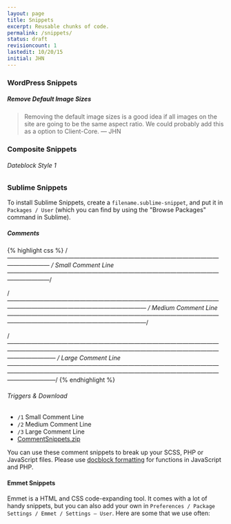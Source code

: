 ```yaml
---
layout: page
title: Snippets
excerpt: Reusable chunks of code.
permalink: /snippets/
status: draft
revisioncount: 1
lastedit: 10/20/15
initial: JHN
---
```


### WordPress Snippets

##### Remove Default Image Sizes
<script src="https://gist.github.com/jhned/f08a50a46e3ca4e1e7f8.js"></script>
>Removing the default image sizes is a good idea if all images on the site are going to be the same aspect ratio. We could probably add this as a option to Client-Core. — JHN

### Composite Snippets

###### Dateblock Style 1

### Sublime Snippets

To install Sublime Snippets, create a `filename.sublime-snippet`, and put it in `Packages / User` (which you can find by using the "Browse Packages" command in Sublime).

##### Comments

{% highlight css %}
/*——————————————————————————————————————————
/  Small Comment Line
——————————————————————————————————————————*/

/*——————————————————————————————————————————————————————————
/  Medium Comment Line
——————————————————————————————————————————————————————————*/

/*——————————————————————————————————————————————————————————————————————————————
/  Large Comment Line
——————————————————————————————————————————————————————————————————————————————*/
{% endhighlight %}

###### Triggers & Download
- `/1` Small Comment Line
- `/2` Medium Comment Line
- `/3` Large Comment Line
- [CommentSnippets.zip](/snippets/sublime/comments.zip)

You can use these comment snippets to break up your SCSS, PHP or JavaScript files. Please use [docblock formatting](https://make.wordpress.org/core/handbook/best-practices/inline-documentation-standards/php/#docblock-formatting) for functions in JavaScript and PHP.

#### Emmet Snippets

Emmet is a HTML and CSS code-expanding tool. It comes with a lot of handy snippets, but you can also add your own in `Preferences / Package Settings / Emmet / Settings — User`. Here are some that we use often: